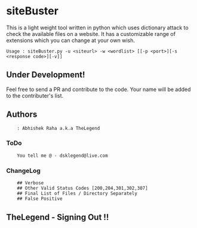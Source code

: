 # siteBuster

This is a light weight tool written in python which uses dictionary attack to check the available files on a website.
It has a customizable range of extensions which you can change at your own wish.

    Usage : siteBuster.py -u <siteurl> -w <wordlist> [[-p <port>][-s <response code>][-v]]

## Under Development!

Feel free to send a PR and contribute to the code. Your name will be added to the contributer's list.



## Authors
        : Abhishek Raha a.k.a TheLegend


### ToDo
        You tell me @ - dsklegend@live.com

### ChangeLog
        ## Verbose 
        ## Other Valid Status Codes [200,204,301,302,307] 
        ## Final List of Files / Directory Separately   
        ## False Positive   
        
        
## TheLegend - Signing Out !!

